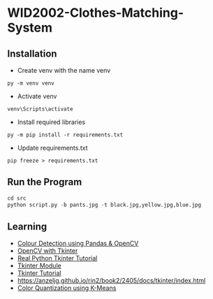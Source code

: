 # WID2002-Clothes-Matching-System
## Installation
- Create venv with the name venv
```Shell
py -m venv venv
```
- Activate venv
```Shell
venv\Scripts\activate
```
- Install required libraries
```Shell
py -m pip install -r requirements.txt
```
- Update requirements.txt
```Shell
pip freeze > requirements.txt
```

## Run the Program
```python
cd src
python script.py -b pants.jpg -t black.jpg,yellow.jpg,blue.jpg 
```

## Learning
- [Colour Detection using Pandas & OpenCV](https://data-flair.training/blogs/project-in-python-colour-detection/)
- [OpenCV with Tkinter](https://www.pyimagesearch.com/2016/05/23/opencv-with-tkinter/)
- [Real Python Tkinter Tutorial](https://realpython.com/python-gui-tkinter/)
- [Tkinter Module](https://docs.python.org/3/library/tkinter.html)
- [Tkinter Tutorial](https://tkdocs.com/tutorial/index.html)
- https://anzeljg.github.io/rin2/book2/2405/docs/tkinter/index.html
- [Color Quantization using K-Means](https://scikit-learn.org/stable/auto_examples/cluster/plot_color_quantization.html)
